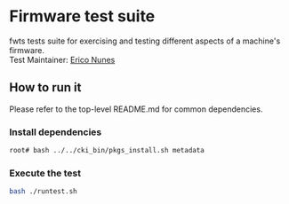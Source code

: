 # Firmware test suite
fwts tests suite for exercising and testing different aspects of a machine's firmware. \
Test Maintainer: [Erico Nunes](mailto:ernunes@redhat.com)

## How to run it
Please refer to the top-level README.md for common dependencies.

### Install dependencies
```bash
root# bash ../../cki_bin/pkgs_install.sh metadata
```

### Execute the test
```bash
bash ./runtest.sh
```
